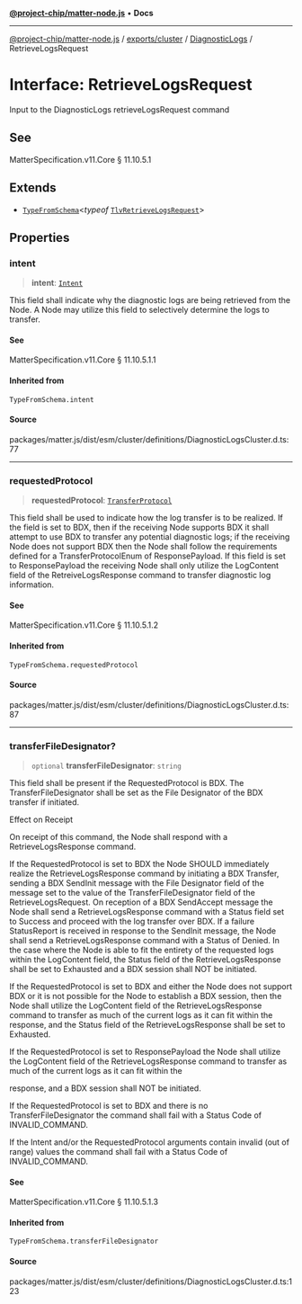 [**@project-chip/matter-node.js**](../../../../../README.md) • **Docs**

***

[@project-chip/matter-node.js](../../../../../modules.md) / [exports/cluster](../../../README.md) / [DiagnosticLogs](../README.md) / RetrieveLogsRequest

# Interface: RetrieveLogsRequest

Input to the DiagnosticLogs retrieveLogsRequest command

## See

MatterSpecification.v11.Core § 11.10.5.1

## Extends

- [`TypeFromSchema`](../../../../tlv/README.md#typefromschemas)\<*typeof* [`TlvRetrieveLogsRequest`](../README.md#tlvretrievelogsrequest)\>

## Properties

### intent

> **intent**: [`Intent`](../enumerations/Intent.md)

This field shall indicate why the diagnostic logs are being retrieved from the Node. A Node may utilize this
field to selectively determine the logs to transfer.

#### See

MatterSpecification.v11.Core § 11.10.5.1.1

#### Inherited from

`TypeFromSchema.intent`

#### Source

packages/matter.js/dist/esm/cluster/definitions/DiagnosticLogsCluster.d.ts:77

***

### requestedProtocol

> **requestedProtocol**: [`TransferProtocol`](../enumerations/TransferProtocol.md)

This field shall be used to indicate how the log transfer is to be realized. If the field is set to BDX,
then if the receiving Node supports BDX it shall attempt to use BDX to transfer any potential diagnostic
logs; if the receiving Node does not support BDX then the Node shall follow the requirements defined for a
TransferProtocolEnum of ResponsePayload. If this field is set to ResponsePayload the receiving Node shall
only utilize the LogContent field of the RetreiveLogsResponse command to transfer diagnostic log information.

#### See

MatterSpecification.v11.Core § 11.10.5.1.2

#### Inherited from

`TypeFromSchema.requestedProtocol`

#### Source

packages/matter.js/dist/esm/cluster/definitions/DiagnosticLogsCluster.d.ts:87

***

### transferFileDesignator?

> `optional` **transferFileDesignator**: `string`

This field shall be present if the RequestedProtocol is BDX. The TransferFileDesignator shall be set as the
File Designator of the BDX transfer if initiated.

Effect on Receipt

On receipt of this command, the Node shall respond with a RetrieveLogsResponse command.

If the RequestedProtocol is set to BDX the Node SHOULD immediately realize the RetrieveLogsResponse command
by initiating a BDX Transfer, sending a BDX SendInit message with the File Designator field of the message
set to the value of the TransferFileDesignator field of the RetrieveLogsRequest. On reception of a BDX
SendAccept message the Node shall send a RetrieveLogsResponse command with a Status field set to Success and
proceed with the log transfer over BDX. If a failure StatusReport is received in response to the SendInit
message, the Node shall send a RetrieveLogsResponse command with a Status of Denied. In the case where the
Node is able to fit the entirety of the requested logs within the LogContent field, the Status field of the
RetrieveLogsResponse shall be set to Exhausted and a BDX session shall NOT be initiated.

If the RequestedProtocol is set to BDX and either the Node does not support BDX or it is not possible for
the Node to establish a BDX session, then the Node shall utilize the LogContent field of the
RetrieveLogsResponse command to transfer as much of the current logs as it can fit within the response, and
the Status field of the RetrieveLogsResponse shall be set to Exhausted.

If the RequestedProtocol is set to ResponsePayload the Node shall utilize the LogContent field of the
RetrieveLogsResponse command to transfer as much of the current logs as it can fit within the

response, and a BDX session shall NOT be initiated.

If the RequestedProtocol is set to BDX and there is no TransferFileDesignator the command shall fail with a
Status Code of INVALID_COMMAND.

If the Intent and/or the RequestedProtocol arguments contain invalid (out of range) values the command shall
fail with a Status Code of INVALID_COMMAND.

#### See

MatterSpecification.v11.Core § 11.10.5.1.3

#### Inherited from

`TypeFromSchema.transferFileDesignator`

#### Source

packages/matter.js/dist/esm/cluster/definitions/DiagnosticLogsCluster.d.ts:123

